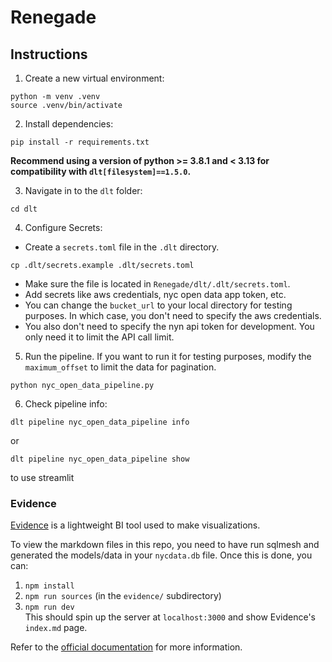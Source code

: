 # Renegade

## Instructions

1. Create a new virtual environment: 
```
python -m venv .venv
source .venv/bin/activate
```
2. Install dependencies: 
```
pip install -r requirements.txt
```
**Recommend using a version of python >= 3.8.1 and < 3.13 for compatibility with `dlt[filesystem]==1.5.0`.**  

3. Navigate in to the `dlt` folder:
```
cd dlt
```
4. Configure Secrets:
- Create a `secrets.toml` file in the `.dlt` directory.
```
cp .dlt/secrets.example .dlt/secrets.toml
```
- Make sure the file is located in `Renegade/dlt/.dlt/secrets.toml`.
- Add secrets like aws credentials, nyc open data app token, etc.
- You can change the `bucket_url` to your local directory for testing purposes. In which case, you don't need to specify the aws credentials.
- You also don't need to specify the nyn api token for development. You only need it to limit the API call limit.


5. Run the pipeline. If you want to run it for testing purposes, modify the `maximum_offset` to limit the data for pagination. 
```
python nyc_open_data_pipeline.py
```
6. Check pipeline info:
```
dlt pipeline nyc_open_data_pipeline info
``` 
or 
```
dlt pipeline nyc_open_data_pipeline show
``` 
to use streamlit  

### Evidence
[Evidence](https://evidence.dev/) is a lightweight BI tool used to make visualizations.

To view the markdown files in this repo, you need to have run sqlmesh and generated the models/data in your `nycdata.db` file. Once this is done, you can:
1. `npm install`  
2. `npm run sources` (in the `evidence/` subdirectory)  
3. `npm run dev`  
This should spin up the server at `localhost:3000` and show Evidence's `index.md` page.  

Refer to the [official documentation](https://docs.evidence.dev/) for more information.